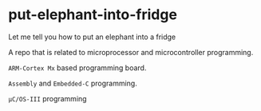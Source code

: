 put-elephant-into-fridge
========================

Let me tell you how to put an elephant into a fridge


A repo that is related to microprocessor and microcontroller programming.

```ARM-Cortex Mx``` based programming board.


```Assembly``` and ```Embedded-C``` programming.


```μC/OS-III``` programming
